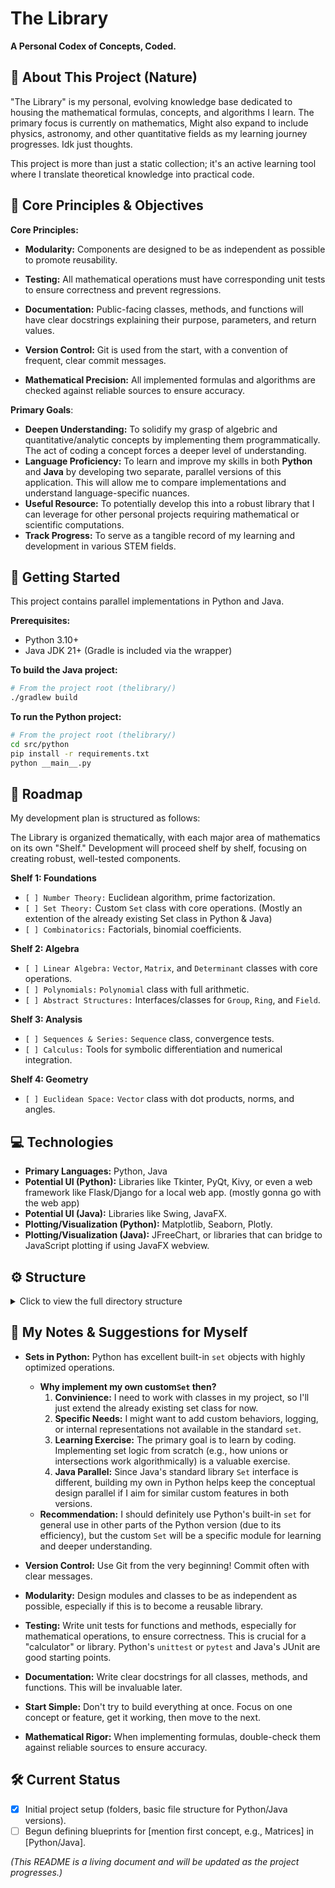 # The Library

**A Personal Codex of Concepts, Coded.**

## 📖 About This Project (Nature)

"The Library" is my personal, evolving knowledge base dedicated to housing the mathematical formulas, concepts, and algorithms I learn. The primary focus is currently on mathematics, 
Might also expand to include physics, astronomy, and other quantitative fields as my learning journey progresses. Idk just thoughts.

This project is more than just a static collection; it's an active learning tool where I translate theoretical knowledge into practical code.

## 🎯 Core Principles & Objectives

**Core Principles:**

- **Modularity:** Components are designed to be as independent as possible to promote reusability.

- **Testing:** All mathematical operations must have corresponding unit tests to ensure correctness and prevent regressions.

- **Documentation:** Public-facing classes, methods, and functions will have clear docstrings explaining their purpose, parameters, and return values.

- **Version Control:** Git is used from the start, with a convention of frequent, clear commit messages.

- **Mathematical Precision:** All implemented formulas and algorithms are checked against reliable sources to ensure accuracy.

**Primary Goals**:

*   **Deepen Understanding:** To solidify my grasp of algebric and quantitative/analytic concepts by implementing them programmatically. The act of coding a concept forces a deeper level of understanding.
*   **Language Proficiency:** To learn and improve my skills in both **Python** and **Java** by developing two separate, parallel versions of this application. This will allow me to compare implementations and understand language-specific nuances.
*   **Useful Resource:** To potentially develop this into a robust library that I can leverage for other personal projects requiring mathematical or scientific computations.
*   **Track Progress:** To serve as a tangible record of my learning and development in various STEM fields.

## 🏁 Getting Started

This project contains parallel implementations in Python and Java.

**Prerequisites:**
*   Python 3.10+
*   Java JDK 21+ (Gradle is included via the wrapper)

**To build the Java project:**
```bash
# From the project root (thelibrary/)
./gradlew build
```
**To run the Python project:**
```bash
# From the project root (thelibrary/)
cd src/python
pip install -r requirements.txt
python __main__.py
```

## 🚀 Roadmap

My development plan is structured as follows:

The Library is organized thematically, with each major area of mathematics on its own "Shelf." Development will proceed shelf by shelf, focusing on creating robust, well-tested components.

**Shelf 1: Foundations**
*   `[ ] Number Theory:` Euclidean algorithm, prime factorization.
*   `[ ] Set Theory:` Custom `Set` class with core operations. (Mostly an extention of the already existing Set class in Python & Java)
*   `[ ] Combinatorics:` Factorials, binomial coefficients.

**Shelf 2: Algebra**
*   `[ ] Linear Algebra:` `Vector`, `Matrix`, and `Determinant` classes with core operations.
*   `[ ] Polynomials:` `Polynomial` class with full arithmetic.
*   `[ ] Abstract Structures:` Interfaces/classes for `Group`, `Ring`, and `Field`.

**Shelf 3: Analysis**
*   `[ ] Sequences & Series:` `Sequence` class, convergence tests.
*   `[ ] Calculus:` Tools for symbolic differentiation and numerical integration.

**Shelf 4: Geometry**
*   `[ ] Euclidean Space:` `Vector` class with dot products, norms, and angles.

## 💻 Technologies

*   **Primary Languages:** Python, Java
*   **Potential UI (Python):** Libraries like Tkinter, PyQt, Kivy, or even a web framework like Flask/Django for a local web app. (mostly gonna go with the web app)
*   **Potential UI (Java):** Libraries like Swing, JavaFX.
*   **Plotting/Visualization (Python):** Matplotlib, Seaborn, Plotly.
*   **Plotting/Visualization (Java):** JFreeChart, or libraries that can bridge to JavaScript plotting if using JavaFX webview.

## ⚙ Structure

<details>
<summary>Click to view the full directory structure</summary>
    
    TheLibrary/
    ├── .gitattributes
    ├── .gitignore
    ├── build.gradle.kts
    ├── settings.gradle.kts
    ├── gradlew
    ├── gradlew.bat
    ├── gradle/
    │
    ├── LICENSE                                                     # MIT probably ?
    ├── README.md
    ├── IDEAS.md                                                    # Brainstorming Log for future concepts.
    │
    ├── docs/                                                       # Project dashboard and documentation site.
    │   ├── index.html                                              # The main project index.
    │   ├── style.css                                               # Styles for the index.
    │   └── script.js                                               # Scripts for interactivity (filtering tags, etc.).
    │
    └── src/
        ├── java/
        │   └── src/
        │       ├── main/
        │       │   ├── java/
        │       │   │   └── com/socrateingenieour/thelibrary/
        │       │   │       ├── Main.java
        │       │   │       │
        │       │   │       ├── mathematics/                        # Section: Mathematics
        │       │   │       │   ├── package-info.java
        │       │   │       │   │
        │       │   │       │   ├── foundations/                    # Shelf 1: Foundations
        │       │   │       │   │   ├── package-info.java
        │       │   │       │   │   ├── SetTheory.java
        │       │   │       │   │   ├── Combinatorics.java
        │       │   │       │   │   └── NumberTheory.java
        │       │   │       │   │
        │       │   │       │   ├── algebra/                        # Shelf 2: Algebra
        │       │   │       │   │   ├── package-info.java
        │       │   │       │   │   ├── abstract_structures/
        │       │   │       │   │   │   ├── Group.java
        │       │   │       │   │   │   └── Ring.java
        │       │   │       │   │   ├── Polynomial.java
        │       │   │       │   │   └── linear_algebra/
        │       │   │       │   │       ├── package-info.java
        │       │   │       │   │       ├── Vector.java
        │       │   │       │   │       ├── Matrix.java
        │       │   │       │   │       └── Determinant.java
        │       │   │       │   │
        │       │   │       │   ├── analysis/                       # Shelf 3: Analysis
        │       │   │       │   │   ├── package-info.java
        │       │   │       │   │   ├── Sequence.java
        │       │   │       │   │   ├── Calculus.java
        │       │   │       │   │   └── DifferentialEquation.java
        │       │   │       │   │
        │       │   │       │   └── geometry/                       # Shelf 4: Geometry
        │       │   │       │       ├── package-info.java
        │       │   │       │       └── EuclideanSpace.java
        │       │   │       │
        │       │   │       └── physics/
        │       │   │           └── package-info.java
        │       │   │
        │       │   └── resources/
        │       │
        │       └── test/
        │           ├── java/
        │           │   └── com/socrateingenieour/thelibrary/
        │           │       └── mathematics/
        │           │           └── algebra/
        │           │               └── linear_algebra/
        │           │                   ├── VectorTest.java
        │           │                   └── MatrixTest.java
        │           └── resources/
        │
        └── python/
            ├── __main__.py
            ├── requirements.txt
            │
            ├── lib/
            │   ├── __init__.py
            │   │
            │   ├── mathematics/                                    # Section: Mathematics
            │   │   ├── __init__.py
            │   │   │
            │   │   ├── foundations/                                # Shelf 1: Foundations
            │   │   │   ├── __init__.py
            │   │   │   ├── set_theory.py
            │   │   │   ├── combinatorics.py
            │   │   │   └── number_theory.py
            │   │   │
            │   │   ├── algebra/                                    # Shelf 2: Algebra
            │   │   │   ├── __init__.py
            │   │   │   ├── abstract_structures.py
            │   │   │   ├── polynomials.py
            │   │   │   └── linear_algebra/
            │   │   │       ├── __init__.py
            │   │   │       ├── vector.py
            │   │   │       ├── matrix.py
            │   │   │       └── determinant.py
            │   │   │
            │   │   ├── analysis/                                   # Shelf 3: Analysis
            │   │   │   ├── __init__.py
            │   │   │   ├── sequences_and_series.py
            │   │   │   ├── calculus.py
            │   │   │   └── differential_equations.py
            │   │   │
            │   │   └── geometry/                                   # Shelf 4: Geometry
            │   │       ├── __init__.py
            │   │       └── euclidean_space.py
            │   │
            │   └── physics/
            │       └── __init__.py
            │
            └── tests/
                ├── __init__.py
                └── mathematics/
                    ├── __init__.py
                    ├── foundations/
                    │   └── test_number_theory.py
                    └── algebra/
                        ├── test_polynomial.py
                        └── linear_algebra/
                            ├── test_vector.py
                            └── test_matrix.py
    
</details>



## 📝 My Notes & Suggestions for Myself

*   **Sets in Python:** Python has excellent built-in `set` objects with highly optimized operations.
    *   **Why implement my own custom`Set` then?**
        1.  **Convinience:** I need to work with classes in my project, so I'll just extend the already existing set class for now.
        2.  **Specific Needs:** I might want to add custom behaviors, logging, or internal representations not available in the standard `set`.
        3.  **Learning Exercise:** The primary goal is to learn by coding. Implementing set logic from scratch (e.g., how unions or intersections work algorithmically) is a valuable exercise. 
        4.  **Java Parallel:** Since Java's standard library `Set` interface is different, building my own in Python helps keep the conceptual design parallel if I aim for similar custom features in both versions.
    *   **Recommendation:** I should definitely use Python's built-in `set` for general use in other parts of the Python version (due to its efficiency), but the custom `Set` will be a specific module for learning and deeper understanding.

*   **Version Control:** Use Git from the very beginning! Commit often with clear messages.
*   **Modularity:** Design modules and classes to be as independent as possible, especially if this is to become a reusable library.
*   **Testing:** Write unit tests for functions and methods, especially for mathematical operations, to ensure correctness. This is crucial for a "calculator" or library. Python's `unittest` or `pytest` and Java's JUnit are good starting points.
*   **Documentation:** Write clear docstrings for all classes, methods, and functions. This will be invaluable later.
*   **Start Simple:** Don't try to build everything at once. Focus on one concept or feature, get it working, then move to the next.
*   **Mathematical Rigor:** When implementing formulas, double-check them against reliable sources to ensure accuracy.

## 🛠️ Current Status

*   [x] Initial project setup (folders, basic file structure for Python/Java versions).
*   [ ] Begun defining blueprints for [mention first concept, e.g., Matrices] in [Python/Java].

*(This README is a living document and will be updated as the project progresses.)*